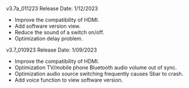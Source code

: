 v3.7a_011223
Release Date: 1/12/2023
- Improve the compatibility of HDMI.
- Add software version view.
- Reduce the sound of a switch on/off.
- Optimization delay problem.


v3.7_010923
Release Date: 1/09/2023
- Improve the compatibility of HDMI.
- Optimization TV/mobile phone Bluetooth audio volume out of sync.
- Optimization audio source switching frequently causes Sbar to crash.
- Add voice function to view software version.

